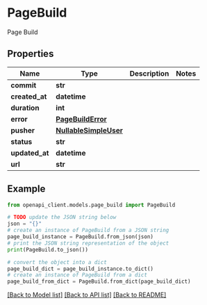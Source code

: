 # PageBuild

Page Build

## Properties

Name | Type | Description | Notes
------------ | ------------- | ------------- | -------------
**commit** | **str** |  | 
**created_at** | **datetime** |  | 
**duration** | **int** |  | 
**error** | [**PageBuildError**](PageBuildError.md) |  | 
**pusher** | [**NullableSimpleUser**](NullableSimpleUser.md) |  | 
**status** | **str** |  | 
**updated_at** | **datetime** |  | 
**url** | **str** |  | 

## Example

```python
from openapi_client.models.page_build import PageBuild

# TODO update the JSON string below
json = "{}"
# create an instance of PageBuild from a JSON string
page_build_instance = PageBuild.from_json(json)
# print the JSON string representation of the object
print(PageBuild.to_json())

# convert the object into a dict
page_build_dict = page_build_instance.to_dict()
# create an instance of PageBuild from a dict
page_build_from_dict = PageBuild.from_dict(page_build_dict)
```
[[Back to Model list]](../README.md#documentation-for-models) [[Back to API list]](../README.md#documentation-for-api-endpoints) [[Back to README]](../README.md)


